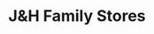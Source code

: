 ---
title: "J&H Family Stores"
url: /grand-rapids/jandh-family-stores-plainfield-avenue-northeast/
shop: convenience
---